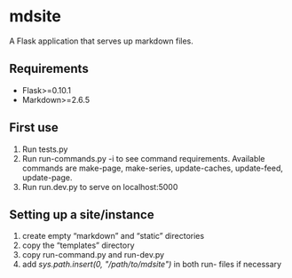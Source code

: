 # mdsite
A Flask application that serves up markdown files.

## Requirements
* Flask>=0.10.1
* Markdown>=2.6.5

## First use
1. Run tests.py
2. Run run-commands.py <command> -i to see command requirements. Available commands are make-page, make-series, update-caches, update-feed, update-page.
3. Run run.dev.py to serve on localhost:5000

## Setting up a site/instance
1. create empty “markdown” and “static” directories
2. copy the “templates” directory
3. copy run-command.py and run-dev.py
4. add *sys.path.insert(0, "/path/to/mdsite")* in both run- files if necessary
